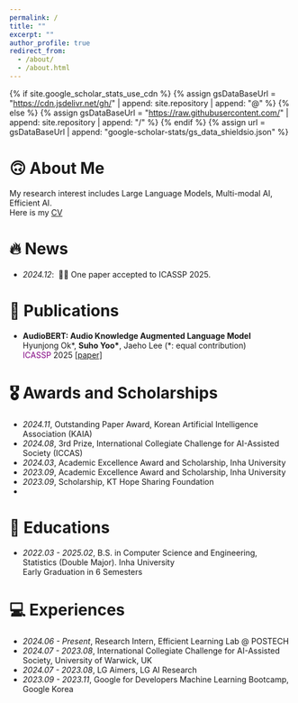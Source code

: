 ```yaml
---
permalink: /
title: ""
excerpt: ""
author_profile: true
redirect_from: 
  - /about/
  - /about.html
---
```


{% if site.google_scholar_stats_use_cdn %}
{% assign gsDataBaseUrl = "https://cdn.jsdelivr.net/gh/" | append: site.repository | append: "@" %}
{% else %}
{% assign gsDataBaseUrl = "https://raw.githubusercontent.com/" | append: site.repository | append: "/" %}
{% endif %}
{% assign url = gsDataBaseUrl | append: "google-scholar-stats/gs_data_shieldsio.json" %}

<span class='anchor' id='about-me'></span>
# 🙃 About Me
My research interest includes Large Language Models, Multi-modal AI, Efficient AI.  
Here is my [CV](/assets/CV_SuhoYoo.pdf)

# 🔥 News
- *2024.12*: &nbsp;🎉🎉 One paper accepted to ICASSP 2025.

# 📝 Publications 
- **AudioBERT: Audio Knowledge Augmented Language Model**  
  Hyunjong Ok\*, **Suho Yoo\***, Jaeho Lee (*: equal contribution)  
  <span style="color: purple;">ICASSP</span> 2025 [[paper]](https://arxiv.org/pdf/2409.08199)

# 🎖 Awards and Scholarships
- *2024.11*, Outstanding Paper Award, Korean Artificial Intelligence Association (KAIA)
- *2024.08*, 3rd Prize, International Collegiate Challenge for AI-Assisted Society (ICCAS)
- *2024.03*, Academic Excellence Award and Scholarship, Inha University
- *2023.09*, Academic Excellence Award and Scholarship, Inha University
- *2023.09*, Scholarship, KT Hope Sharing Foundation
- 
# 📖 Educations
- *2022.03 - 2025.02*, B.S. in Computer Science and Engineering, Statistics (Double Major). Inha University  
  Early Graduation in 6 Semesters
  
<!--
# 💬 Invited Talks
- *2021.06*, Lorem ipsum dolor sit amet, consectetur adipiscing elit. Vivamus ornare aliquet ipsum, ac tempus justo dapibus sit amet. 
- *2021.03*, Lorem ipsum dolor sit amet, consectetur adipiscing elit. Vivamus ornare aliquet ipsum, ac tempus justo dapibus sit amet.  \| [\[video\]](https://github.com/)
-->
# 💻 Experiences
- *2024.06 - Present*, Research Intern, Efficient Learning Lab @ POSTECH
- *2024.07 - 2023.08*, International Collegiate Challenge for AI-Assisted Society, University of Warwick, UK
- *2024.07 - 2023.08*, LG Aimers, LG AI Research
- *2023.09 - 2023.11*, Google for Developers Machine Learning Bootcamp, Google Korea


